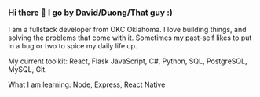 ### Hi there 👋 I go by David/Duong/That guy :)

I am a fullstack developer from OKC Oklahoma. I love building things, and solving the problems that come with it. Sometimes my past-self likes to put in a bug or two to spice my daily life up.

My current toolkit: React, Flask JavaScript, C#, Python, SQL, PostgreSQL, MySQL, Git.

What I am learning: Node, Express, React Native


